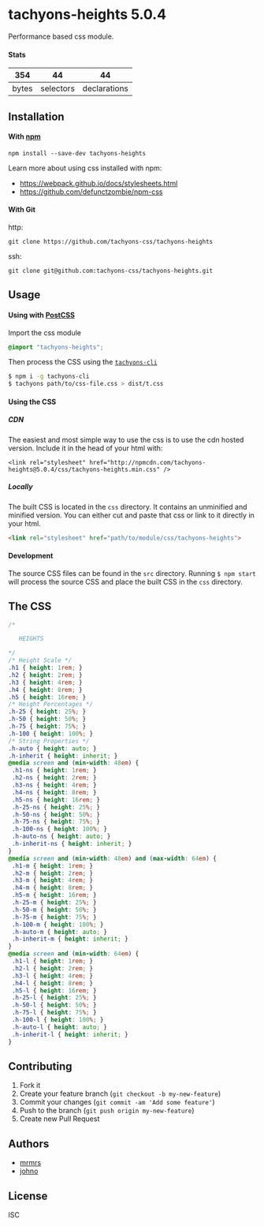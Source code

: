 # tachyons-heights 5.0.4

Performance based css module.

#### Stats

354 | 44 | 44
---|---|---
bytes | selectors | declarations

## Installation

#### With [npm](https://npmjs.com)

```
npm install --save-dev tachyons-heights
```

Learn more about using css installed with npm:
* https://webpack.github.io/docs/stylesheets.html
* https://github.com/defunctzombie/npm-css

#### With Git

http:
```
git clone https://github.com/tachyons-css/tachyons-heights
```

ssh:
```
git clone git@github.com:tachyons-css/tachyons-heights.git
```

## Usage

#### Using with [PostCSS](https://github.com/postcss/postcss)

Import the css module

```css
@import "tachyons-heights";
```

Then process the CSS using the [`tachyons-cli`](https://github.com/tachyons-css/tachyons-cli)

```sh
$ npm i -g tachyons-cli
$ tachyons path/to/css-file.css > dist/t.css
```

#### Using the CSS

##### CDN
The easiest and most simple way to use the css is to use the cdn hosted version. Include it in the head of your html with:

```
<link rel="stylesheet" href="http://npmcdn.com/tachyons-heights@5.0.4/css/tachyons-heights.min.css" />
```

##### Locally
The built CSS is located in the `css` directory. It contains an unminified and minified version.
You can either cut and paste that css or link to it directly in your html.

```html
<link rel="stylesheet" href="path/to/module/css/tachyons-heights">
```

#### Development

The source CSS files can be found in the `src` directory.
Running `$ npm start` will process the source CSS and place the built CSS in the `css` directory.

## The CSS

```css
/*

   HEIGHTS

*/
/* Height Scale */
.h1 { height: 1rem; }
.h2 { height: 2rem; }
.h3 { height: 4rem; }
.h4 { height: 8rem; }
.h5 { height: 16rem; }
/* Height Percentages */
.h-25 { height: 25%; }
.h-50 { height: 50%; }
.h-75 { height: 75%; }
.h-100 { height: 100%; }
/* String Properties */
.h-auto { height: auto; }
.h-inherit { height: inherit; }
@media screen and (min-width: 48em) {
 .h1-ns { height: 1rem; }
 .h2-ns { height: 2rem; }
 .h3-ns { height: 4rem; }
 .h4-ns { height: 8rem; }
 .h5-ns { height: 16rem; }
 .h-25-ns { height: 25%; }
 .h-50-ns { height: 50%; }
 .h-75-ns { height: 75%; }
 .h-100-ns { height: 100%; }
 .h-auto-ns { height: auto; }
 .h-inherit-ns { height: inherit; }
}
@media screen and (min-width: 48em) and (max-width: 64em) {
 .h1-m { height: 1rem; }
 .h2-m { height: 2rem; }
 .h3-m { height: 4rem; }
 .h4-m { height: 8rem; }
 .h5-m { height: 16rem; }
 .h-25-m { height: 25%; }
 .h-50-m { height: 50%; }
 .h-75-m { height: 75%; }
 .h-100-m { height: 100%; }
 .h-auto-m { height: auto; }
 .h-inherit-m { height: inherit; }
}
@media screen and (min-width: 64em) {
 .h1-l { height: 1rem; }
 .h2-l { height: 2rem; }
 .h3-l { height: 4rem; }
 .h4-l { height: 8rem; }
 .h5-l { height: 16rem; }
 .h-25-l { height: 25%; }
 .h-50-l { height: 50%; }
 .h-75-l { height: 75%; }
 .h-100-l { height: 100%; }
 .h-auto-l { height: auto; }
 .h-inherit-l { height: inherit; }
}
```

## Contributing

1. Fork it
2. Create your feature branch (`git checkout -b my-new-feature`)
3. Commit your changes (`git commit -am 'Add some feature'`)
4. Push to the branch (`git push origin my-new-feature`)
5. Create new Pull Request

## Authors

* [mrmrs](http://mrmrs.io)
* [johno](http://johnotander.com)

## License

ISC

